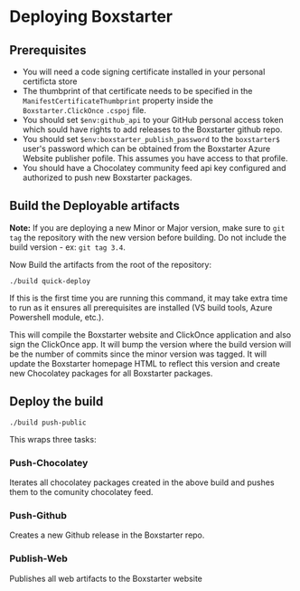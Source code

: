 # Deploying Boxstarter

## Prerequisites

* You will need a code signing certificate installed in your personal certificta store
* The thumbprint of that certificate needs to be specified in the `ManifestCertificateThumbprint` property inside the `Boxstarter.ClickOnce` `.cspoj` file.
* You should set `$env:github_api` to your GitHub personal access token which sould have rights to add releases to the Boxstarter github repo.
* You should set `$env:boxstarter_publish_password` to the `boxstarter$` user's password which can be obtained from the Boxstarter Azure Website publisher pofile. This assumes you have access to that profile.
* You should have a Chocolatey community feed api key configured and authorized to push new Boxstarter packages.

## Build the Deployable artifacts

**Note:**
If you are deploying a new Minor or Major version, make sure to `git tag` the repository with the new version before building. Do not include the build version - ex: `git tag 3.4`.

Now Build the artifacts from the root of the repository:

```
./build quick-deploy
```

If this is the first time you are running this command, it may take extra time to run as it ensures all prerequisites are installed (VS build tools, Azure Powershell module, etc.).

This will compile the Boxstarter website and ClickOnce application and also sign the ClickOnce app. It will bump the version where the build version will be the number of commits since the minor version was tagged. It will update the Boxstarter homepage HTML to reflect this version and create new Chocolatey packages for all Boxstarter packages.

## Deploy the build

```
./build push-public
```

This wraps three tasks:

### Push-Chocolatey

Iterates all chocolatey packages created in the above build and pushes them to the comunity chocolatey feed.

### Push-Github

Creates a new Github release in the Boxstarter repo.

### Publish-Web

Publishes all web artifacts to the Boxstarter website